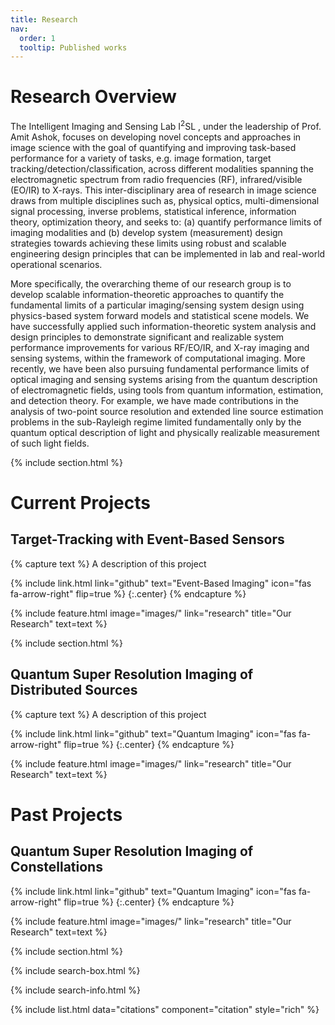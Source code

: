 ```yaml
---
title: Research
nav:
  order: 1
  tooltip: Published works
---
```


# <i class="fas fa-microscope"></i>Research Overview

The Intelligent Imaging and Sensing Lab I<sup>2</sup>SL , under the leadership of Prof. Amit Ashok, focuses on developing novel concepts and approaches in image science with the goal of quantifying and improving task-based performance for a variety of tasks, e.g. image formation, target tracking/detection/classification, across different modalities spanning the electromagnetic spectrum from radio frequencies (RF), infrared/visible (EO/IR) to X-rays. This inter-disciplinary area of research in image science draws from multiple disciplines such as, physical optics, multi-dimensional signal processing, inverse problems, statistical inference, information theory, optimization theory, and seeks to: (a) quantify performance limits of imaging modalities and (b) develop system (measurement) design strategies towards achieving these limits using robust and scalable engineering design principles that can be implemented in lab and real-world operational scenarios.

More specifically, the overarching theme of our research group is to develop scalable information-theoretic approaches to quantify the fundamental limits of a particular imaging/sensing system design using physics-based system forward models and statistical scene models. We have successfully applied such information-theoretic system analysis and design principles to demonstrate significant and realizable system performance improvements for various RF/EO/IR, and X-ray imaging and sensing systems, within the framework of computational imaging. More recently, we have been also pursuing fundamental performance limits of optical imaging and sensing systems arising from the quantum description of electromagnetic fields, using tools from quantum information, estimation, and detection theory. For example, we have made contributions in the analysis of two-point source resolution and extended line source estimation problems in the sub-Rayleigh regime limited fundamentally only by the quantum optical description of light and physically realizable measurement of such light fields.

{% include section.html %}
# Current Projects
## Target-Tracking with Event-Based Sensors

{% capture text %}
A description of this project

{%
  include link.html
  link="github"
  text="Event-Based Imaging"
  icon="fas fa-arrow-right"
  flip=true
%}
{:.center}
{% endcapture %}

{%
  include feature.html
  image="images/"
  link="research"
  title="Our Research"
  text=text
%}

{% include section.html %}
## Quantum Super Resolution Imaging of Distributed Sources

{% capture text %}
A description of this project

{%
  include link.html
  link="github"
  text="Quantum Imaging"
  icon="fas fa-arrow-right"
  flip=true
%}
{:.center}
{% endcapture %}

{%
  include feature.html
  image="images/"
  link="research"
  title="Our Research"
  text=text
%}

# Past Projects
## Quantum Super Resolution Imaging of Constellations

{%
  include link.html
  link="github"
  text="Quantum Imaging"
  icon="fas fa-arrow-right"
  flip=true
%}
{:.center}
{% endcapture %}

{%
  include feature.html
  image="images/"
  link="research"
  title="Our Research"
  text=text
%}



{% include section.html %}

{% include search-box.html %}

{% include search-info.html %}

{% include list.html data="citations" component="citation" style="rich" %}
